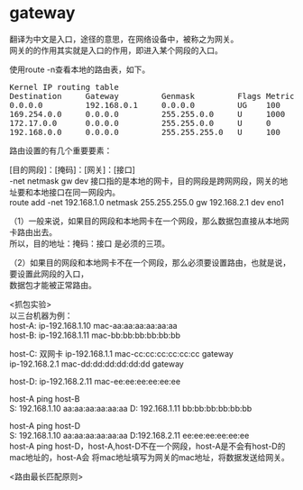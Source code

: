 # gateway    
翻译为中文是入口，途径的意思，在网络设备中，被称之为网关。  
网关的的作用其实就是入口的作用，即进入某个网段的入口。  
  
  
使用route -n查看本地的路由表，如下。  
  
<pre>
Kernel IP routing table  
Destination     Gateway         Genmask         Flags Metric Ref    Use Iface  
0.0.0.0         192.168.0.1     0.0.0.0         UG    100    0        0 eno1  
169.254.0.0     0.0.0.0         255.255.0.0     U     1000   0        0 eno1  
172.17.0.0      0.0.0.0         255.255.0.0     U     0      0        0 docker0  
192.168.0.0     0.0.0.0         255.255.255.0   U     100    0        0 eno1  
</pre>
  
路由设置的有几个重要要素：  
  
[目的网段]：[掩码]：[网关]：[接口]  
 -net       netmask  gw     dev
接口指的是本地的网卡，目的网段是跨网网段，网关的地址要和本地接口在同一网段内。  
route add -net 192.168.1.0 netmask 255.255.255.0 gw 192.168.2.1 dev eno1  
  
（1）一般来说，如果目的网段和本地网卡在一个网段，那么数据包直接从本地网卡路由出去。  
所以，目的地址：掩码：接口 是必须的三项。  
  
（2）如果目的网段和本地网卡不在一个网段，那么必须要设置路由，也就是说，要设置此网段的入口，  
数据包才能被正常路由。  
  
  
<抓包实验>  
以三台机器为例：  
host-A: ip-192.168.1.10 mac-aa:aa:aa:aa:aa:aa  
host-B: ip-192.168.1.11 mac-bb:bb:bb:bb:bb:bb  
  
host-C: 双网卡
   ip-192.168.1.1  mac-cc:cc:cc:cc:cc:cc   gateway  
   ip-192.168.2.1  mac-dd:dd:dd:dd:dd:dd   gateway  
  
host-D: ip-192.168.2.11 mac-ee:ee:ee:ee:ee:ee  
  
host-A ping host-B  
S: 192.168.1.10 aa:aa:aa:aa:aa:aa  D: 192.168.1.11 bb:bb:bb:bb:bb:bb  
  
host-A ping host-D  
S: 192.168.1.10 aa:aa:aa:aa:aa:aa  D:192.168.2.11 ee:ee:ee:ee:ee:ee  
host-A ping host-D，host-A,host-D不在一个网段，host-A是不会有host-D的mac地址的，host-A会
将mac地址填写为网关的mac地址，将数据发送给网关。  

<路由最长匹配原则>  

